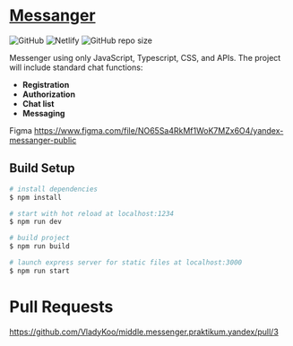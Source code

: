 # [Messanger](https://vladykoo-chat.netlify.app/)

![GitHub](https://img.shields.io/github/license/VladyKoo/middle.messenger.praktikum.yandex)
![Netlify](https://img.shields.io/netlify/554ea957-1d9d-4508-b338-048d87b0ab24)
![GitHub repo size](https://img.shields.io/github/repo-size/VladyKoo/middle.messenger.praktikum.yandex)

Messenger using only JavaScript, Typescript, CSS, and APIs.
The project will include standard chat functions:
* **Registration**
* **Authorization**
* **Chat list**
* **Messaging**

Figma https://www.figma.com/file/NO65Sa4RkMf1WoK7MZx6O4/yandex-messanger-public

## Build Setup
```bash
# install dependencies
$ npm install

# start with hot reload at localhost:1234
$ npm run dev

# build project
$ npm run build

# launch express server for static files at localhost:3000
$ npm run start
```

# Pull Requests
https://github.com/VladyKoo/middle.messenger.praktikum.yandex/pull/3
